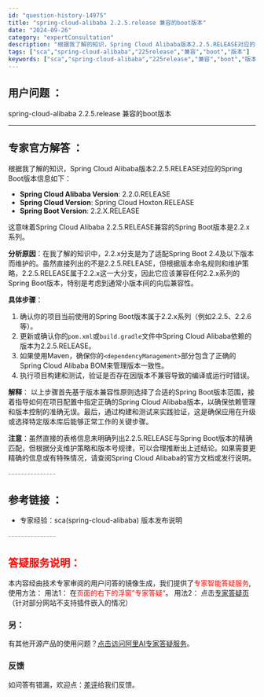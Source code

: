 ```yaml
---
id: "question-history-14975"
title: "spring-cloud-alibaba 2.2.5.release 兼容的boot版本"
date: "2024-09-26"
category: "expertConsultation"
description: "根据我了解的知识，Spring Cloud Alibaba版本2.2.5.RELEASE对应的Spring Boot版本信息如下：- **Spring Cloud Alibaba Version**: 2.2.0.RELEASE- **Spring Cloud Version**: Spring C"
tags: ["sca","spring-cloud-alibaba","225release","兼容","boot","版本"]
keywords: ["sca","spring-cloud-alibaba","225release","兼容","boot","版本"]
---
```


## 用户问题 ： 
 spring-cloud-alibaba 2.2.5.release 兼容的boot版本  

---------------
## 专家官方解答 ：

根据我了解的知识，Spring Cloud Alibaba版本2.2.5.RELEASE对应的Spring Boot版本信息如下：

- **Spring Cloud Alibaba Version**: 2.2.0.RELEASE
- **Spring Cloud Version**: Spring Cloud Hoxton.RELEASE
- **Spring Boot Version**: 2.2.X.RELEASE

这意味着Spring Cloud Alibaba 2.2.5.RELEASE兼容的Spring Boot版本是2.2.x系列。

**分析原因**：在我了解的知识中，2.2.x分支是为了适配Spring Boot 2.4及以下版本而维护的。虽然直接列出的不是2.2.5.RELEASE，但根据版本命名规则和维护策略，2.2.5.RELEASE属于2.2.x这一大分支，因此它应该兼容任何2.2.x系列的Spring Boot版本，特别是考虑到通常小版本间的向后兼容性。

**具体步骤**：
1. 确认你的项目当前使用的Spring Boot版本属于2.2.x系列（例如2.2.5、2.2.6等）。
2. 更新或确认你的`pom.xml`或`build.gradle`文件中Spring Cloud Alibaba依赖的版本为2.2.5.RELEASE。
3. 如果使用Maven，确保你的`<dependencyManagement>`部分包含了正确的Spring Cloud Alibaba BOM来管理版本一致性。
4. 执行项目构建和测试，验证是否存在因版本不兼容导致的编译或运行时错误。

**解释**：
以上步骤首先基于版本兼容性原则选择了合适的Spring Boot版本范围，接着指导如何在项目配置中指定正确的Spring Cloud Alibaba版本，以确保依赖管理和版本控制的准确无误。最后，通过构建和测试来实践验证，这是确保应用在升级或选择特定版本库后能够正常工作的关键步骤。

**注意**：虽然直接的表格信息未明确列出2.2.5.RELEASE与Spring Boot版本的精确匹配，但根据分支维护策略和版本号规律，可以合理推断出上述结论。如果需要更精确的信息或有特殊情况，请查阅Spring Cloud Alibaba的官方文档或发行说明。


<font color="#949494">---------------</font> 


## 参考链接 ：

* 专家经验：sca(spring-cloud-alibaba) 版本发布说明 


 <font color="#949494">---------------</font> 
 


## <font color="#FF0000">答疑服务说明：</font> 

本内容经由技术专家审阅的用户问答的镜像生成，我们提供了<font color="#FF0000">专家智能答疑服务</font>,使用方法：
用法1： 在<font color="#FF0000">页面的右下的浮窗”专家答疑“</font>。
用法2： 点击[专家答疑页](https://answer.opensource.alibaba.com/docs/intro)（针对部分网站不支持插件嵌入的情况）
### 另：


有其他开源产品的使用问题？[点击访问阿里AI专家答疑服务](https://answer.opensource.alibaba.com/docs/intro)。
### 反馈
如问答有错漏，欢迎点：[差评](https://ai.nacos.io/user/feedbackByEnhancerGradePOJOID?enhancerGradePOJOId=17091)给我们反馈。
